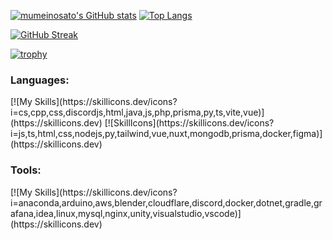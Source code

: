 <!-- <p align="left"> 
  <a href="https://github.com/mumeinosato/mumeinosato">
    <img src="https://img.shields.io/github/watchers/mumeinosato/mumeinosato?style=social" alt="mumeinosato" />
  </a>
  <a href="https://twitter.com/mumeinosato">
    <img height="20" src="https://img.shields.io/twitter/follow/mumeinosato" />
  </a>
  <a href="https://www.youtube.com/channel/UCpb92184AP2Ffhyf7u2bD3w">
    <img height="20" src="https://img.shields.io/youtube/channel/views/UCpb92184AP2Ffhyf7u2bD3w" />
  </a>
  <a href="https://github.com/mumeinosato">
    <img height="20" src="https://img.shields.io/github/followers/mumeinosato?style=social" />
</p> -->
  
[![mumeinosato's GitHub stats](https://github-readme-stats.vercel.app/api?username=mumeinosato)](https://github.com/anuraghazra/github-readme-stats)
[![Top Langs](https://github-readme-stats.vercel.app/api/top-langs/?username=mumeinosato&layout=compact)](https://github.com/anuraghazra/github-readme-stats)
 
[![GitHub Streak](https://streak-stats.demolab.com?user=mumeinosato&date_format=%5BY%2F%5Dn%2Fj&ring=48b0d5&fire=48b0d5&currStreakLabel=48b0d5&currStreakNum=48b0d5)](https://git.io/streak-stats)

[![trophy](https://github-profile-trophy.vercel.app/?username=mumeinosato)](https://github.com/ryo-ma/github-profile-trophy)
  
<h3 align="left">Languages:</h3>
<p align="left">
[![My Skills](https://skillicons.dev/icons?i=cs,cpp,css,discordjs,html,java,js,php,prisma,py,ts,vite,vue)](https://skillicons.dev)
[![SkillIcons](https://skillicons.dev/icons?i=js,ts,html,css,nodejs,py,tailwind,vue,nuxt,mongodb,prisma,docker,figma)](https://skillicons.dev)<br/>
</p>  
<h3 align="left">Tools:</h3>
<p align="left">
[![My Skills](https://skillicons.dev/icons?i=anaconda,arduino,aws,blender,cloudflare,discord,docker,dotnet,gradle,grafana,idea,linux,mysql,nginx,unity,visualstudio,vscode)](https://skillicons.dev)
</p>
